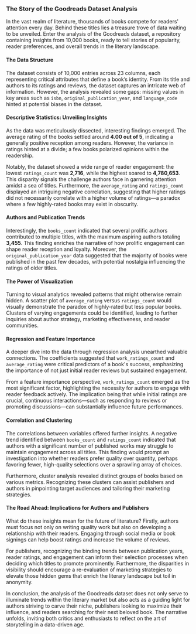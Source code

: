 ### The Story of the Goodreads Dataset Analysis

In the vast realm of literature, thousands of books compete for readers' attention every day. Behind these titles lies a treasure trove of data waiting to be unveiled. Enter the analysis of the Goodreads dataset, a repository containing insights from 10,000 books, ready to tell stories of popularity, reader preferences, and overall trends in the literary landscape.

#### The Data Structure

The dataset consists of 10,000 entries across 23 columns, each representing critical attributes that define a book’s identity. From its title and authors to its ratings and reviews, the dataset captures an intricate web of information. However, the analysis revealed some gaps: missing values in key areas such as `isbn`, `original_publication_year`, and `language_code` hinted at potential biases in the dataset.

#### Descriptive Statistics: Unveiling Insights

As the data was meticulously dissected, interesting findings emerged. The average rating of the books settled around **4.00 out of 5**, indicating a generally positive reception among readers. However, the variance in ratings hinted at a divide; a few books polarized opinions within the readership.

Notably, the dataset showed a wide range of reader engagement: the lowest `ratings_count` was **2,716**, while the highest soared to **4,780,653**. This disparity signals the challenge authors face in garnering attention amidst a sea of titles. Furthermore, the `average_rating` and `ratings_count` displayed an intriguing negative correlation, suggesting that higher ratings did not necessarily correlate with a higher volume of ratings—a paradox where a few highly-rated books may exist in obscurity.

#### Authors and Publication Trends

Interestingly, the `books_count` indicated that several prolific authors contributed to multiple titles, with the maximum aspiring authors totaling **3,455**. This finding enriches the narrative of how prolific engagement can shape reader reception and loyalty. Moreover, the `original_publication_year` data suggested that the majority of books were published in the past few decades, with potential nostalgia influencing the ratings of older titles.

#### The Power of Visualization

Turning to visual analytics revealed patterns that might otherwise remain hidden. A scatter plot of `average_rating` versus `ratings_count` would visually demonstrate the paradox of highly-rated but less popular books. Clusters of varying engagements could be identified, leading to further inquiries about author strategy, marketing effectiveness, and reader communities.

#### Regression and Feature Importance

A deeper dive into the data through regression analysis unearthed valuable connections. The coefficients suggested that `work_ratings_count` and `average_rating` were critical predictors of a book's success, emphasizing the importance of not just initial reader reviews but sustained engagement.

From a feature importance perspective, `work_ratings_count` emerged as the most significant factor, highlighting the necessity for authors to engage with reader feedback actively. The implication being that while initial ratings are crucial, continuous interactions—such as responding to reviews or promoting discussions—can substantially influence future performances.

#### Correlation and Clustering

The correlations between variables offered further insights. A negative trend identified between `books_count` and `ratings_count` indicated that authors with a significant number of published works may struggle to maintain engagement across all titles. This finding would prompt an investigation into whether readers prefer quality over quantity, perhaps favoring fewer, high-quality selections over a sprawling array of choices.

Furthermore, cluster analysis revealed distinct groups of books based on various metrics. Recognizing these clusters can assist publishers and authors in pinpointing target audiences and tailoring their marketing strategies.

#### The Road Ahead: Implications for Authors and Publishers

What do these insights mean for the future of literature? Firstly, authors must focus not only on writing quality work but also on developing a relationship with their readers. Engaging through social media or book signings can help boost ratings and increase the volume of reviews. 

For publishers, recognizing the binding trends between publication years, reader ratings, and engagement can inform their selection processes when deciding which titles to promote prominently. Furthermore, the disparities in visibility should encourage a re-evaluation of marketing strategies to elevate those hidden gems that enrich the literary landscape but toil in anonymity.

In conclusion, the analysis of the Goodreads dataset does not only serve to illuminate trends within the literary market but also acts as a guiding light for authors striving to carve their niche, publishers looking to maximize their influence, and readers searching for their next beloved book. The narrative unfolds, inviting both critics and enthusiasts to reflect on the art of storytelling in a data-driven age.